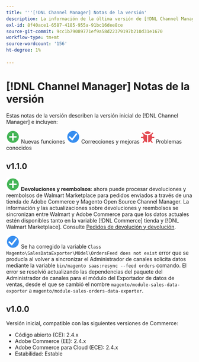 ```yaml
---
title: '''[!DNL Channel Manager] Notas de la versión'
description: La información de la última versión de [!DNL Channel Manager] de Adobe Commerce.
exl-id: 8f40ace1-6587-4185-955a-91bc16dee8ce
source-git-commit: 9cc1b79089771ef9a58d22379197b210d31e1670
workflow-type: tm+mt
source-wordcount: '156'
ht-degree: 1%

---
```


# [!DNL Channel Manager] Notas de la versión

Estas notas de la versión describen la versión inicial de [!DNL Channel Manager] e incluyen:

![Nuevo](../assets/new.svg) Nuevas funciones
![Se ha corregido un problema](../assets/fix.svg) Correcciones y mejoras
![Problema conocido](../assets/bug.svg) Problemas conocidos


## v1.1.0

![Nuevo](../assets/new.svg)<!--CHAN-5204--> **Devoluciones y reembolsos**: ahora puede procesar devoluciones y reembolsos de Walmart Marketplace para pedidos enviados a través de una tienda de Adobe Commerce y Magento Open Source Channel Manager. La información y las actualizaciones sobre devoluciones y reembolsos se sincronizan entre Walmart y Adobe Commerce para que los datos actuales estén disponibles tanto en la variable [!DNL Commerce] tienda y [!DNL Walmart Marketplace]. Consulte [Pedidos de devolución y devolución](return-refund-orders.md).

![Fijo](../assets/fix.svg)<!--CHAN-5661--> Se ha corregido la variable `Class Magento\SalesDataExporter\MOdel\OrdersFeed does not exist` error que se producía al volver a sincronizar el Administrador de canales solicita datos mediante la variable `bin/magento saas:resync --feed orders` comando. El error se resolvió actualizando las dependencias del paquete del Administrador de canales para el módulo del Exportador de datos de ventas, desde el que se cambió el nombre `magento/module-sales-data-exporter` a `magento/module-sales-orders-data-exporter`.

## v1.0.0

Versión inicial, compatible con las siguientes versiones de Commerce:

* Código abierto (CE): 2.4.x
* Adobe Commerce (EE): 2.4.x
* Adobe Commerce para Cloud (ECE): 2.4.x
* Estabilidad: Estable

